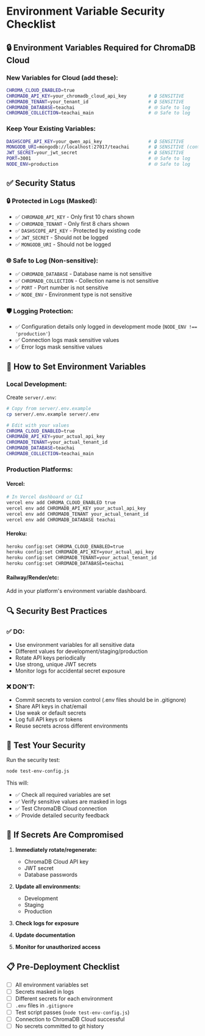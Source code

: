 # Environment Variable Security Checklist

## 🔒 Environment Variables Required for ChromaDB Cloud

### **New Variables for Cloud (add these):**
```bash
CHROMA_CLOUD_ENABLED=true
CHROMADB_API_KEY=your_chromadb_cloud_api_key        # 🔒 SENSITIVE
CHROMADB_TENANT=your_tenant_id                      # 🔒 SENSITIVE  
CHROMADB_DATABASE=teachai                           # 🌐 Safe to log
CHROMADB_COLLECTION=teachai_main                    # 🌐 Safe to log
```

### **Keep Your Existing Variables:**
```bash
DASHSCOPE_API_KEY=your_qwen_api_key                 # 🔒 SENSITIVE
MONGODB_URI=mongodb://localhost:27017/teachai       # 🔒 SENSITIVE (contains creds)
JWT_SECRET=your_jwt_secret                          # 🔒 SENSITIVE
PORT=3001                                           # 🌐 Safe to log
NODE_ENV=production                                 # 🌐 Safe to log
```

## ✅ Security Status

### **🔒 Protected in Logs (Masked):**
- ✅ `CHROMADB_API_KEY` - Only first 10 chars shown
- ✅ `CHROMADB_TENANT` - Only first 8 chars shown  
- ✅ `DASHSCOPE_API_KEY` - Protected by existing code
- ✅ `JWT_SECRET` - Should not be logged
- ✅ `MONGODB_URI` - Should not be logged

### **🌐 Safe to Log (Non-sensitive):**
- ✅ `CHROMADB_DATABASE` - Database name is not sensitive
- ✅ `CHROMADB_COLLECTION` - Collection name is not sensitive
- ✅ `PORT` - Port number is not sensitive
- ✅ `NODE_ENV` - Environment type is not sensitive

### **🛡️ Logging Protection:**
- ✅ Configuration details only logged in development mode (`NODE_ENV !== 'production'`)
- ✅ Connection logs mask sensitive values
- ✅ Error logs mask sensitive values

## 🔧 How to Set Environment Variables

### **Local Development:**
Create `server/.env`:
```bash
# Copy from server/.env.example
cp server/.env.example server/.env

# Edit with your values
CHROMA_CLOUD_ENABLED=true
CHROMADB_API_KEY=your_actual_api_key
CHROMADB_TENANT=your_actual_tenant_id
CHROMADB_DATABASE=teachai
CHROMADB_COLLECTION=teachai_main
```

### **Production Platforms:**

#### **Vercel:**
```bash
# In Vercel dashboard or CLI
vercel env add CHROMA_CLOUD_ENABLED true
vercel env add CHROMADB_API_KEY your_actual_api_key
vercel env add CHROMADB_TENANT your_actual_tenant_id
vercel env add CHROMADB_DATABASE teachai
```

#### **Heroku:**
```bash
heroku config:set CHROMA_CLOUD_ENABLED=true
heroku config:set CHROMADB_API_KEY=your_actual_api_key
heroku config:set CHROMADB_TENANT=your_actual_tenant_id
heroku config:set CHROMADB_DATABASE=teachai
```

#### **Railway/Render/etc:**
Add in your platform's environment variable dashboard.

## 🔍 Security Best Practices

### **✅ DO:**
- Use environment variables for all sensitive data
- Different values for development/staging/production
- Rotate API keys periodically
- Use strong, unique JWT secrets
- Monitor logs for accidental secret exposure

### **❌ DON'T:**
- Commit secrets to version control (.env files should be in .gitignore)
- Share API keys in chat/email
- Use weak or default secrets
- Log full API keys or tokens
- Reuse secrets across different environments

## 🧪 Test Your Security

Run the security test:
```bash
node test-env-config.js
```

This will:
- ✅ Check all required variables are set
- ✅ Verify sensitive values are masked in logs
- ✅ Test ChromaDB Cloud connection
- ✅ Provide detailed security feedback

## 🚨 If Secrets Are Compromised

1. **Immediately rotate/regenerate:**
   - ChromaDB Cloud API key
   - JWT secret
   - Database passwords

2. **Update all environments:**
   - Development
   - Staging  
   - Production

3. **Check logs for exposure**
4. **Update documentation**
5. **Monitor for unauthorized access**

## 📋 Pre-Deployment Checklist

- [ ] All environment variables set
- [ ] Secrets masked in logs
- [ ] Different secrets for each environment
- [ ] `.env` files in `.gitignore`
- [ ] Test script passes (`node test-env-config.js`)
- [ ] Connection to ChromaDB Cloud successful
- [ ] No secrets committed to git history